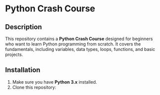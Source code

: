 # Python Crash Course

## Description
This repository contains a **Python Crash Course** designed for beginners who want to learn Python programming from scratch. It covers the fundamentals, including variables, data types, loops, functions, and basic projects.

## Installation
1. Make sure you have **Python 3.x** installed.  
2. Clone this repository:  

